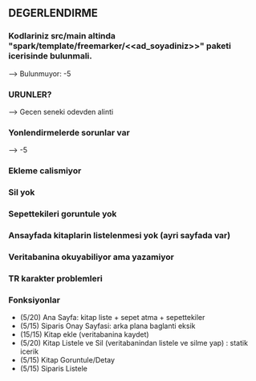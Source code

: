 ## DEGERLENDIRME

### Kodlariniz src/main altinda "spark/template/freemarker/<<ad_soyadiniz>>" paketi icerisinde bulunmali.
--> Bulunmuyor: -5

### URUNLER?
--> Gecen seneki odevden alinti

### Yonlendirmelerde sorunlar var
--> -5

### Ekleme calismiyor
### Sil yok
### Sepettekileri goruntule yok
### Ansayfada kitaplarin listelenmesi yok (ayri sayfada var)
### Veritabanina okuyabiliyor ama yazamiyor
### TR karakter problemleri

### Fonksiyonlar
- (5/20) Ana Sayfa: kitap liste + sepet atma + sepettekiler
- (5/15) Siparis Onay Sayfasi: arka plana baglanti eksik
- (15/15) Kitap ekle (veritabanina kaydet)
- (5/20) Kitap Listele ve Sil (veritabanindan listele ve silme yap) : statik icerik
- (5/15) Kitap Goruntule/Detay
- (5/15) Siparis Listele

